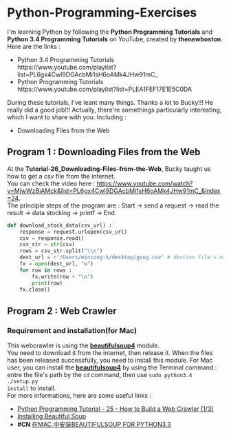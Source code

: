 # Python-Programming-Exercises
I'm learning Python by following the <b>Python Programming Tutorials</b> and <b>Python 3.4 Programming Tutorials</b> on YouTube, created by <b>thenewboston</b>. Here are the links :
<ul>
  <li>Python 3.4 Programming Tutorials <br>https://www.youtube.com/playlist?list=PL6gx4Cwl9DGAcbMi1sH6oAMk4JHw91mC_ </li>
  <li>Python Programming Tutorials <br>https://www.youtube.com/playlist?list=PLEA1FEF17E1E5C0DA </li>
</ul>
During these tutorials, I've leant many things. Thanks a lot to Bucky!!! He really did a good job!!! Actually, there're somethings particularly interesting, which I want to share with you. Including : 
<ul>
  <li>Downloading Files from the Web</li>
</ul>

## Program 1 : Downloading Files from the Web
At the <b>Tutorial-26_Downloading-Files-from-the-Web</b>, Bucky taught us how to get a csv file from the internet.<br>
You can check the video here : https://www.youtube.com/watch?v=MjwWzBiAMck&list=PL6gx4Cwl9DGAcbMi1sH6oAMk4JHw91mC_&index=24. <br>
The principle steps of the program are : Start -> send a request -> read the result -> data stocking -> printf -> End.
```python
def download_stock_data(csv_url) :
    response = request.urlopen(csv_url)
    csv = response.read()
    csv_str = str(csv)
    rows = csv_str.split("\\n")
    dest_url = r'/Users/mincong-h/desktop/goog.csv' # destion file's name for Mac
    fx = open(dest_url, "w")
    for row in rows :
        fx.write(row + "\n")
        print(row)
    fx.close()
```

## Program 2 : Web Crawler
### Requirement and installation(for Mac)
This webcrawler is using the <a href="http://www.crummy.com/software/BeautifulSoup/bs4/doc/"><b>beautifulsoup4</b></a> module.<br> You need to download it from the internet, then release it.
When the files has been released successfully, you need to install this module. For Mac user, you can install the <a href="http://www.crummy.com/software/BeautifulSoup/bs4/doc/"><b>beautifulsoup4</b></a> by using the Terminal command : entre the file's path by the <code>cd</code> command, then use <code>sudo python3.4 ./setup.py install</code> to install.<br> For more informations, here are some useful links :<br>
<ul>
  <li><a href="https://www.youtube.com/watch?v=XjNm9bazxn8&index=25&list=PL6gx4Cwl9DGAcbMi1sH6oAMk4JHw91mC_">Python Programming Tutorial - 25 - How to Build a Web Crawler (1/3)</a></li>
  <li><a href="http://www.crummy.com/software/BeautifulSoup/bs4/doc/#installing-beautiful-soup">Installing Beautiful Soup</a></li>
  <li><b>#CN </b><a href="http://www.jackman.cn/?p=980">在MAC 中安装BEAUTIFULSOUP FOR PYTHON3.3</a></li>
</ul>
